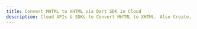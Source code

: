 ---title: Convert MHTML to XHTML via Dart SDK in Clouddescription: Cloud APIs & SDKs to Convert MHTML to XHTML. Also Create, Edit & Render Microsoft Word & OpenOffice documents in the Cloud.---